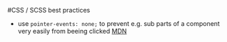 #CSS / SCSS best practices

- use ```pointer-events: none;``` to prevent e.g. sub parts of a component very easily from beeing clicked [MDN](https://developer.mozilla.org/de/docs/Web/CSS/pointer-events)
